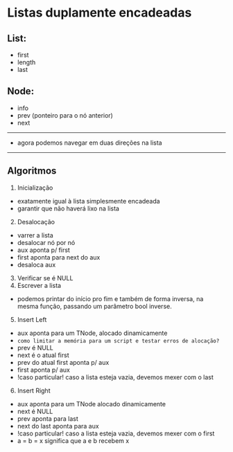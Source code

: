 # Listas duplamente encadeadas
## List:
- first
- length
- last
## Node:
- info
- prev (ponteiro para o nó anterior)
- next
------
- agora podemos navegar em duas direções na lista
------
## Algoritmos
1. Inicialização
- exatamente igual à lista simplesmente encadeada
- garantir que não haverá lixo na lista
2. Desalocação
- varrer a lista
- desalocar nó por nó
- aux aponta p/ first
- first aponta para next do aux
- desaloca aux
3. Verificar se é NULL
4. Escrever a lista
- podemos printar do início pro fim e também de forma inversa, na mesma função, passando um parâmetro bool inverse.
5. Insert Left
- aux aponta para um TNode, alocado dinamicamente
- ```como limitar a memória para um script e testar erros de alocação?```
- prev é NULL
- next é o atual first
- prev do atual first aponta p/ aux
- first aponta p/ aux
- !caso particular! caso a lista esteja vazia, devemos mexer com o last
6. Insert Right
- aux aponta para um TNode alocado dinamicamente
- next é NULL
- prev aponta para last
- next do last aponta para aux
- !caso particular! caso a lista esteja vazia, devemos mexer com o first
- a = b = x significa que a e b recebem x

